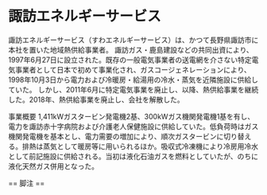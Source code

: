 # 諏訪エネルギーサービス

諏訪エネルギーサービス（すわエネルギーサービス）は、かつて長野県諏訪市に本社を置いた地域熱供給事業者。
諏訪ガス・鹿島建設などの共同出資により、1997年6月27日に設立された。既存の一般電気事業者の送電網を介さない特定電気事業者として日本で初めて事業化され、ガスコージェネレーションにより、1998年10月3日から電力および冷暖房・給湯用の冷水・蒸気を近隣施設に供給していた。
しかし、2011年6月に特定電気事業を廃止し、以降、熱供給事業を継続した。2018年、熱供給事業を廃止し、会社を解散した。

事業概要
1,411kWガスタービン発電機2基、300kWガス機関発電機1基を有し、電力を諏訪赤十字病院および介護老人保健施設に供給していた。低負荷時はガス機関発電機を基本とし、電力需要の増加により、順次ガスタービンに切り替える。排熱は蒸気として暖房等に用いられるほか。吸収式冷凍機により冷房用冷水として前記施設に供給される。当初は液化石油ガスを燃料としていたが、のちに液化天然ガス併用となった。


== 脚注 ==